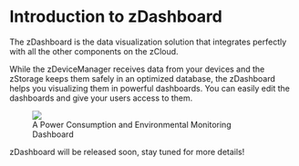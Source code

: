 # **Introduction to zDashboard**

The zDashboard is the data visualization solution that integrates perfectly with all the other components on the zCloud.

While the zDeviceManager receives data from your devices and the zStorage keeps them safely in an optimized database, the zDashboard helps you visualizing them in powerful dashboards. You can easily edit the dashboards and give your users access to them.

<figure>
    <a data-fancybox="gallery" href="../img/zdashboard-sample.png">
        <img src="../img/zdashboard-sample.png" />
    </a>
    <figcaption>A Power Consumption and Environmental Monitoring Dashboard</figcaption>
</figure>

zDashboard will be released soon, stay tuned for more details!

